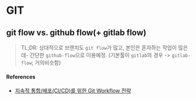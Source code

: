 # GIT

## git flow vs. github flow(+ gitlab flow)

> TL;DR: 상대적으로 브랜치도 `git flow`가 많고, 본인은 혼자하는 작업이 많은데- 간단한 `github-flow`으로 이용예정. (기본툴이 `gitlab`의 경우 -> `gitlab-flow`; 거의비슷함)

#### References

- [지속적 통합/배포(CI/CD)를 위한 Git Workflow 전략](https://blog.ull.im/engineering/2019/06/25/git-workflow-for-ci-cd.html)
